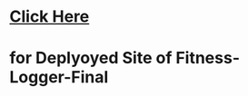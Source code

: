 # [Click Here](https://fit-logger-998978.herokuapp.com/)
# for Deplyoyed Site of Fitness-Logger-Final
